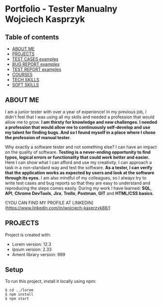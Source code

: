 # Portfolio - Tester Manualny Wojciech Kasprzyk
## Table of contents
* [ABOUT ME](#about-me)
* [PROJECTS](#projects)
* [TEST CASES examples](#test-cases-examples)
* [BUG REPORT examples](#bug-report-examples)
* [TEST REPORT examples](#test-report-examples)
* [COURSES](#courses)
* [TECH SKILLS](#tech-skills)
* [SOFT SKILLS](#soft-skills)


## ABOUT ME
I am a junior tester with over a year of experience! In my previous job, I didn't feel that I was using all my skills and needed a profession that would allow me to grow. **I am thirsty for knowledge and new challenges. I needed a profession that would allow me to continuously self-develop and use my talent for finding bugs. And so I found myself in a place where I chose the profession of manual tester.**

Why exactly a software tester and not something else? I can have an impact on the quality of software. **Testing is a never-ending opportunity to find typos, logical errors or functionality that could work better and easier.** Here I can show what I can afford and use my creativity. I can approach a task in a non-standard way and test the software. **As a tester, I can verify that the application works as expected by users and look at the software through its eyes.** I am also mindful of my colleagues, so I always try to write test cases and bug reports so that they are easy to understand and reproducing the steps comes easily.
During my work I have learned: **SQL**, **API**, **Chrome DevTools**, **Jira**, **Trello**, **Postman**, **GIT** and **HTML/CSS basics**.

 ![YOU CAN FIND MY PROFILE AT LINKEDIN](https://www.linkedin.com/in/wojciech-kasprzyk88/]

 
## PROJECTS
Project is created with:
* Lorem version: 12.3
* Ipsum version: 2.33
* Ament library version: 999
	
## Setup
To run this project, install it locally using npm:

```
$ cd ../lorem
$ npm install
$ npm start
```
